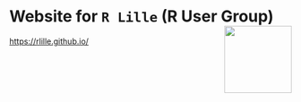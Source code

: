 # Website for `R Lille` (R User Group) <img src="https://avatars1.githubusercontent.com/u/60702180" align="right" width="120" />

<!-- badges: start -->
<!-- badges: end -->

https://rlille.github.io/
